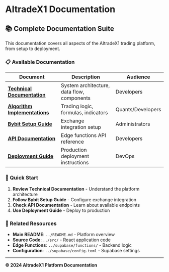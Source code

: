 # AItradeX1 Documentation

## 📚 **Complete Documentation Suite**

This documentation covers all aspects of the AItradeX1 trading platform, from setup to deployment.

### **📋 Available Documentation**

| Document | Description | Audience |
|----------|-------------|----------|
| **[Technical Documentation](TECHNICAL_DOCUMENTATION.md)** | System architecture, data flow, components | Developers |
| **[Algorithm Implementations](ALGORITHM_IMPLEMENTATIONS.md)** | Trading logic, formulas, indicators | Quants/Developers |
| **[Bybit Setup Guide](BYBIT_SETUP_GUIDE.md)** | Exchange integration setup | Administrators |
| **[API Documentation](API_DOCUMENTATION.md)** | Edge functions API reference | Developers |
| **[Deployment Guide](DEPLOYMENT_GUIDE.md)** | Production deployment instructions | DevOps |

### **🚀 Quick Start**

1. **Review Technical Documentation** - Understand the platform architecture
2. **Follow Bybit Setup Guide** - Configure exchange integration  
3. **Check API Documentation** - Learn about available endpoints
4. **Use Deployment Guide** - Deploy to production

### **🔗 Related Resources**

- **Main README**: `../README.md` - Platform overview
- **Source Code**: `../src/` - React application code
- **Edge Functions**: `../supabase/functions/` - Backend logic
- **Configuration**: `../supabase/config.toml` - Supabase settings

---

**© 2024 AItradeX1 Platform Documentation**